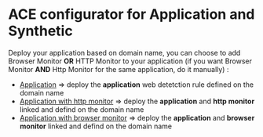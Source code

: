# ACE configurator for Application and Synthetic 


Deploy your application based on domain name, you can choose to add Browser Monitor **OR** HTTP Monitor to your application (if you want Browser Monitor **AND** Http Monitor for the same application, do it manually) : 
- [Application](/Application/deploy-appweb) => deploy the **application** web detetction rule defined on the domain name
- [Application with http monitor](/Application/deploy-appweb-and-httpmonitor)        => deploy the **application** and **http monitor** linked and defind on the domain name  
- [Application with browser monitor](/Application/deploy-appweb-and-browsermonitor)         => deploy the **application** and **browser monitor** linked and defind on the domain name 
